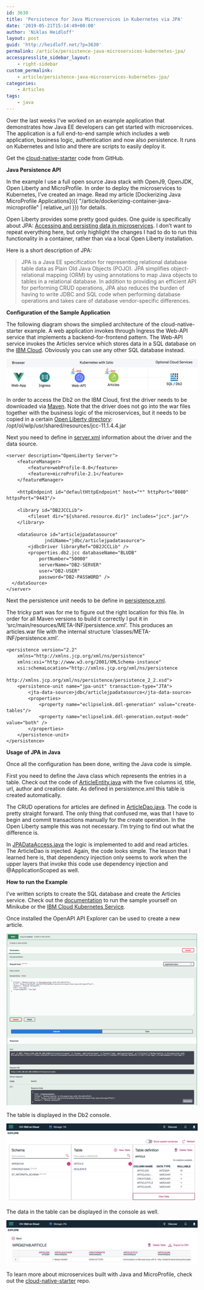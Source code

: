```yaml
---
id: 3630
title: 'Persistence for Java Microservices in Kubernetes via JPA'
date: '2019-05-21T15:14:49+00:00'
author: 'Niklas Heidloff'
layout: post
guid: 'http://heidloff.net/?p=3630'
permalink: /article/persistence-java-microservices-kubernetes-jpa/
accesspresslite_sidebar_layout:
    - right-sidebar
custom_permalink:
    - article/persistence-java-microservices-kubernetes-jpa/
categories:
    - Articles
tags:
    - java
---
```


Over the last weeks I’ve worked on an example application that demonstrates how Java EE developers can get started with microservices. The application is a full end-to-end sample which includes a web application, business logic, authentication and now also persistence. It runs on Kubernetes and Istio and there are scripts to easily deploy it.

Get the [cloud-native-starter](https://github.com/nheidloff/cloud-native-starter) code from GitHub.

**Java Persistence API**

In the example I use a full open source Java stack with OpenJ9, OpenJDK, Open Liberty and MicroProfile. In order to deploy the microservices to Kubernetes, I’ve created an image. Read my article [Dockerizing Java MicroProfile Applications]({{ "/article/dockerizing-container-java-microprofile" | relative_url }}) for details.

Open Liberty provides some pretty good guides. One guide is specifically about JPA: [Accessing and persisting data in microservices](https://openliberty.io/guides/jpa-intro.html). I don’t want to repeat everything here, but only highlight the changes I had to do to run this functionality in a container, rather than via a local Open Liberty installation.

Here is a short description of JPA:

> JPA is a Java EE specification for representing relational database table data as Plain Old Java Objects (POJO). JPA simplifies object-relational mapping (ORM) by using annotations to map Java objects to tables in a relational database. In addition to providing an efficient API for performing CRUD operations, JPA also reduces the burden of having to write JDBC and SQL code when performing database operations and takes care of database vendor-specific differences.

**Configuration of the Sample Application**

The following diagram shows the simplied architecture of the cloud-native-starter example. A web application invokes through Ingress the Web-API service that implements a backend-for-frontend pattern. The Web-API service invokes the Articles service which stores data in a SQL database on the [IBM Cloud](https://cloud.ibm.com/). Obviously you can use any other SQL database instead.

![image](/assets/img/2019/05/jpa-demo-architecture.png)

In order to access the Db2 on the IBM Cloud, first the driver needs to be downloaded via [Maven](https://github.com/nheidloff/cloud-native-starter/blob/master/articles-java-jee/pom.xml). Note that the driver does not go into the war files together with the business logic of the microservices, but it needs to be copied in a certain [Open Liberty directory](https://github.com/nheidloff/cloud-native-starter/blob/master/articles-java-jee/Dockerfile#L17): /opt/ol/wlp/usr/shared/resources/jcc-11.1.4.4.jar

Next you need to define in [server.xml](https://github.com/nheidloff/cloud-native-starter/blob/master/articles-java-jee/liberty/server.xml) information about the driver and the data source.

```
<server description="OpenLiberty Server">
    <featureManager>
        <feature>webProfile-8.0</feature>
        <feature>microProfile-2.1</feature>
    </featureManager>

    <httpEndpoint id="defaultHttpEndpoint" host="*" httpPort="8080" httpsPort="9443"/>

    <library id="DB2JCCLib">
        <fileset dir="${shared.resource.dir}" includes="jcc*.jar"/>
    </library>

    <dataSource id="articlejpadatasource"
              jndiName="jdbc/articlejpadatasource">
        <jdbcDriver libraryRef="DB2JCCLib" />
        <properties.db2.jcc databaseName="BLUDB"
            portNumber="50000"
            serverName="DB2-SERVER"         
            user="DB2-USER" 
            password="DB2-PASSWORD" />
  </dataSource>
</server>
```

Next the persistence unit needs to be define in [persistence.xml](https://github.com/nheidloff/cloud-native-starter/blob/master/articles-java-jee/src/main/resources/META-INF/persistence.xml).

The tricky part was for me to figure out the right location for this file. In order for all Maven versions to build it correctly I put it in ‘src/main/resources/META-INF/persistence.xml’. This produces an articles.war file with the internal structure ‘classes/META-INF/persistence.xml’.

```
<persistence version="2.2"
    xmlns="http://xmlns.jcp.org/xml/ns/persistence" 
    xmlns:xsi="http://www.w3.org/2001/XMLSchema-instance"
    xsi:schemaLocation="http://xmlns.jcp.org/xml/ns/persistence 
                        http://xmlns.jcp.org/xml/ns/persistence/persistence_2_2.xsd">
    <persistence-unit name="jpa-unit" transaction-type="JTA">
        <jta-data-source>jdbc/articlejpadatasource</jta-data-source>
        <properties>
            <property name="eclipselink.ddl-generation" value="create-tables"/>
            <property name="eclipselink.ddl-generation.output-mode" value="both" />
        </properties>
    </persistence-unit>
</persistence>
```

**Usage of JPA in Java**

Once all the configuration has been done, writing the Java code is simple.

First you need to define the Java class which represents the entries in a table. Check out the code of [ArticleEntity.java](https://github.com/nheidloff/cloud-native-starter/blob/master/articles-java-jee/src/main/java/com/ibm/articles/data/ArticleEntity.java) with the five columns id, title, url, author and creation date. As defined in persistence.xml this table is created automatically.

The CRUD operations for articles are defined in [ArticleDao.java](https://github.com/nheidloff/cloud-native-starter/blob/master/articles-java-jee/src/main/java/com/ibm/articles/data/ArticleDao.java). The code is pretty straight forward. The only thing that confused me, was that I have to begin and commit transactions manually for the create operation. In the Open Liberty sample this was not necessary. I’m trying to find out what the difference is.

In [JPADataAccess.java](https://github.com/nheidloff/cloud-native-starter/blob/master/articles-java-jee/src/main/java/com/ibm/articles/data/JPADataAccess.java) the logic is implemented to add and read articles. The ArticleDao is injected. Again, the code looks simple. The lesson that I learned here is, that dependency injection only seems to work when the upper layers that invoke this code use dependency injection and @ApplicationScoped as well.

**How to run the Example**

I’ve written scripts to create the SQL database and create the Articles service. Check out the [documentation](https://github.com/nheidloff/cloud-native-starter/blob/master/documentation/DemoJPA.md) to run the sample yourself on Minikube or the [IBM Cloud Kubernetes Service](https://cloud.ibm.com/docs/containers).

Once installed the OpenAPI API Explorer can be used to create a new article.

![image](/assets/img/2019/05/jpa-demo-1.png)

The table is displayed in the Db2 console.

![image](/assets/img/2019/05/jpa-demo-2.png)

The data in the table can be displayed in the console as well.

![image](/assets/img/2019/05/jpa-demo-3.png)

To learn more about microservices built with Java and MicroProfile, check out the [cloud-native-starter](https://github.com/nheidloff/cloud-native-starter) repo.